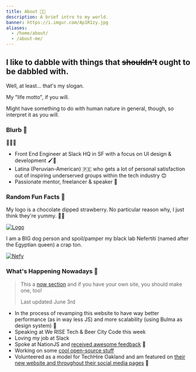 ```yaml
---
title: About 🍫️🍓️
description: A brief intro to my world.
banner: https://i.imgur.com/Ap1R1zy.jpg
aliases:
  - /home/about/
  - /about-me/
---
```


<h2>I like to dabble with things that <del>shouldn’t</del> ought to be dabbled with.</h2>

Well, at least... that's my slogan.

My "life motto", if you will.

Might have something to do with human nature in general, though, so interpret it as you will.

### Blurb 📇

<span class="font-size--3x">👩🏽‍💻️</span>

- Front End Engineer at Slack HQ in SF with a focus on UI design & development 🖌️🔧️
- Latina (Peruvian-American) 🇵🇪️ who gets a lot of personal satisfaction out of inspiring underserved groups within the tech industry 😊
- Passionate mentor, freelancer & speaker 💬️

### Random Fun Facts 🦄

My logo is a chocolate dipped strawberry. No particular
reason why, I just think they're yummy. 🍫🍓

[![Logo](https://imgur.com/aIbX4z0.png)](/2017/08/19/fvcproductions---logo-redesign-/)

I am a BIG dog person and spoil/pamper my black lab Nefertiti (named after the Egyptian queen) a crap ton.

[![Nefy](https://i.imgur.com/cwXno9D.jpg)](https://i.imgur.com/cwXno9D.jpg)

### What's Happening Nowadays 📅

> This a [now section](//nownownow.com/about) and if you have your own site, you should make one, too!
>
> Last updated June 3rd

- In the process of revamping this website to have way better performance (as in way less JS) and more scalability (using Bulma as design system) 🔧
- Speaking at We RISE Tech & Beer City Code this week
- Loving my job at Slack
- Spoke at NationJS and [received awesome feedback](/2018/05/18/nationjs/) 🎉
- Working on some [cool open-source stuff](//github.com/fvcproductions/hugoma)
- Volunteered as a model for TechHire Oakland and am featured on [their new website and throughout their social media pages](//www.techhireoakland.org/) 📸
